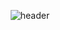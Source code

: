 <div align="center">
  
  ![header](https://capsule-render.vercel.app/api?type=Waving&color=000000&height=300&section=header&text=AI%20Engineer-nl-Haseong%20Jung&fontColor=ffffff&fontSize=35&animation=fadeIn&fontAlignY=0)
</div>
